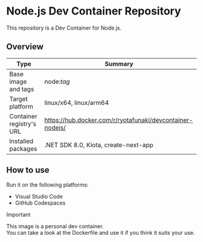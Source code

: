 # Node.js Dev Container Repository

This repository is a Dev Container for Node.js.

## Overview

| Type | Summary |
| --- | --- |
| Base image and tags | node:*tag* |
| Target platform | linux/x64, linux/arm64 |
| Container registry's URL | https://hub.docker.com/r/ryotafunaki/devcontainer-nodejs/ |
| Installed packages | .NET SDK 8.0, Kiota, create-next-app |

## How to use

Run it on the following platforms:
- Visual Studio Code
- GitHub Codespaces

> [!IMPORTANT]  
> This image is a personal dev container.  
> You can take a look at the Dockerfile and use it if you think it suits your use.
